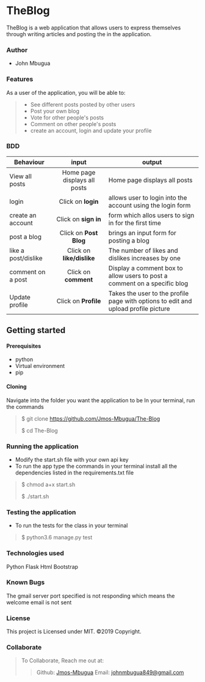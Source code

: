 # TheBlog

TheBlog is a web application that allows users to express themselves through writing articles and posting the in the application. 
### Author
* John Mbugua

### Features
As a user of the application, you will be able to:
> * See different posts posted by other users
> * Post your own blog
> * Vote for other people's posts
> * Comment on other people's posts
> * create an account, login and update your profile 

### BDD
| Behaviour    | input     | output     |
| -------------| :--------:| -----------|
| View all posts | Home page displays all posts  | Home page displays all posts |
|login| Click on **login**|allows user to login into the account using the login form|
|create an account| Click on **sign in**|form which allos users to sign in for the first time|
|post a blog| Click on **Post Blog**|brings an input form for posting a blog|
|like a post/dislike| Click on **like/dislike**|The number of likes and dislikes increases by one |
|comment on a post| Click on **comment**|Display a comment box to allow users to post a comment on a specific blog|
|Update profile| Click on **Profile** |Takes the user to the profile page with options to edit and upload profile picture|

## Getting started
#### Prerequisites
 * python 
* Virtual environment
* pip

#### Cloning
Navigate into the folder you want the application to be
In your terminal, run the commands
  > $ git clone https://github.com/Jmos-Mbugua/The-Blog
  > 
  > $ cd The-Blog

### Running the application
* Modify the start.sh file with your own api key
* To run the app type the commands in your terminal
 install all the dependencies listed in the requirements.txt file
> $ chmod a+x start.sh
>
> $ ./start.sh

### Testing the application
* To run the tests for the class in your terminal
 > $ python3.6 manage.py test

 ### Technologies used
Python
Flask
Html
Bootstrap

### Known Bugs
The gmail server port specified is not responding which means the welcome email is not sent
### License
This project is Licensed under MIT.
©2019 Copyright.
### Collaborate
>To Collaborate, Reach me out at:
>>Github: [Jmos-Mbugua](https://github.com/Jmos-Mbugua)
>>Email: johnmbugua849@gmail.com

